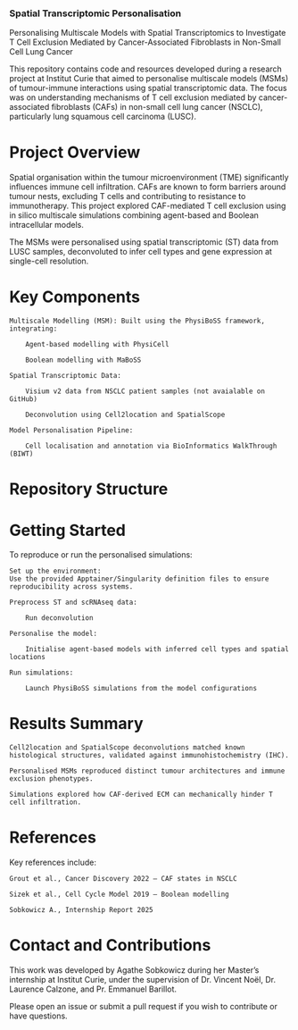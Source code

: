 ### Spatial Transcriptomic Personalisation

Personalising Multiscale Models with Spatial Transcriptomics to Investigate T Cell Exclusion Mediated by Cancer-Associated Fibroblasts in Non-Small Cell Lung Cancer

This repository contains code and resources developed during a research project at Institut Curie that aimed to personalise multiscale models (MSMs) of tumour-immune interactions using spatial transcriptomic data. The focus was on understanding mechanisms of T cell exclusion mediated by cancer-associated fibroblasts (CAFs) in non-small cell lung cancer (NSCLC), particularly lung squamous cell carcinoma (LUSC).

# Project Overview

Spatial organisation within the tumour microenvironment (TME) significantly influences immune cell infiltration. CAFs are known to form barriers around tumour nests, excluding T cells and contributing to resistance to immunotherapy. This project explored CAF-mediated T cell exclusion using in silico multiscale simulations combining agent-based and Boolean intracellular models.

The MSMs were personalised using spatial transcriptomic (ST) data from LUSC samples, deconvoluted to infer cell types and gene expression at single-cell resolution.

# Key Components

    Multiscale Modelling (MSM): Built using the PhysiBoSS framework, integrating:

        Agent-based modelling with PhysiCell

        Boolean modelling with MaBoSS

    Spatial Transcriptomic Data:

        Visium v2 data from NSCLC patient samples (not avaialable on GitHub)

        Deconvolution using Cell2location and SpatialScope

    Model Personalisation Pipeline:

        Cell localisation and annotation via BioInformatics WalkThrough (BIWT)

# Repository Structure


# Getting Started

To reproduce or run the personalised simulations:

    Set up the environment:
    Use the provided Apptainer/Singularity definition files to ensure reproducibility across systems.

    Preprocess ST and scRNAseq data:

        Run deconvolution

    Personalise the model:

        Initialise agent-based models with inferred cell types and spatial locations

    Run simulations:

        Launch PhysiBoSS simulations from the model configurations

# Results Summary

    Cell2location and SpatialScope deconvolutions matched known histological structures, validated against immunohistochemistry (IHC).

    Personalised MSMs reproduced distinct tumour architectures and immune exclusion phenotypes.

    Simulations explored how CAF-derived ECM can mechanically hinder T cell infiltration.

# References

Key references include:

    Grout et al., Cancer Discovery 2022 – CAF states in NSCLC

    Sizek et al., Cell Cycle Model 2019 – Boolean modelling

    Sobkowicz A., Internship Report 2025

# Contact and Contributions

This work was developed by Agathe Sobkowicz during her Master’s internship at Institut Curie, under the supervision of Dr. Vincent Noël, Dr. Laurence Calzone, and Pr. Emmanuel Barillot.

Please open an issue or submit a pull request if you wish to contribute or have questions.
